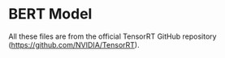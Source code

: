 # BERT Model

All these files are from the official TensorRT GitHub repository (https://github.com/NVIDIA/TensorRT).

